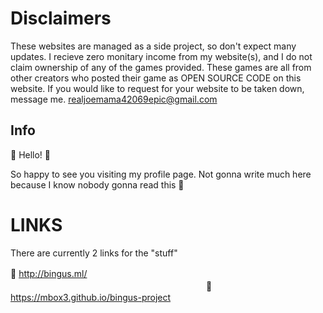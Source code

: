 # Disclaimers

These websites are managed as a side project, so don't expect many updates. I recieve zero monitary income from my website(s), and I do not claim ownership of any of the games provided. These games are all from other creators who posted their game as OPEN SOURCE CODE on this website. If you would like to request for your website to be taken down, message me. realjoemama42069epic@gmail.com

## Info

👋 Hello! 👋

So happy to see you visiting my profile page. Not gonna write much here because I know nobody gonna read this 🤣

# LINKS

There are currently 2 links for the "stuff"

🔗 http://bingus.ml/ ㅤㅤㅤㅤㅤㅤㅤㅤㅤㅤㅤㅤㅤㅤㅤㅤㅤㅤㅤㅤㅤㅤㅤㅤㅤㅤㅤㅤㅤㅤㅤㅤㅤㅤㅤㅤㅤㅤㅤㅤㅤㅤㅤㅤㅤㅤㅤㅤㅤㅤㅤㅤㅤ
🔗 https://mbox3.github.io/bingus-project
